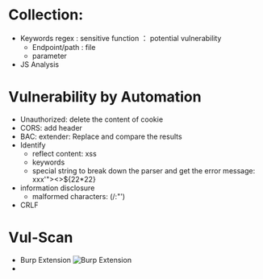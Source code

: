 # Collection:
- Keywords regex : sensitive function ： potential vulnerability
  - Endpoint/path : file
  - parameter  
- JS Analysis


# Vulnerability by Automation
- Unauthorized: delete the content of cookie
- CORS: add header
- BAC: extender: Replace and compare the results
- Identify
  - reflect content: xss
  - keywords
  - special string to break down the parser and get the error message: xxx'"><>${22*22}
- information disclosure
  - malformed characters: (/:"')
- CRLF

# Vul-Scan
- Burp Extension 
![Burp Extension ](https://pbs.twimg.com/media/FlyM-chakAIs0KM?format=jpg&name=medium)
- 